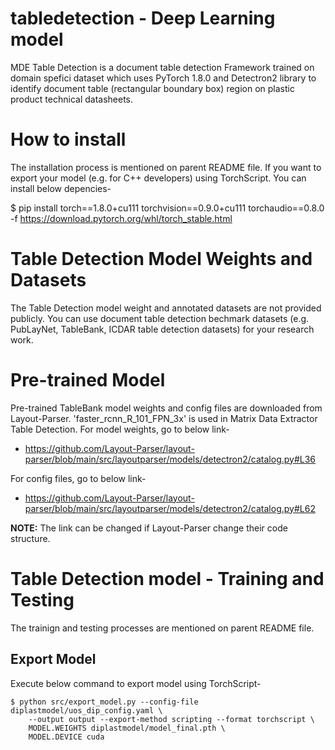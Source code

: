 # tabledetection - Deep Learning model
MDE Table Detection is a document table detection Framework trained on domain spefici dataset which uses PyTorch 1.8.0 and Detectron2 library to identify document table (rectangular boundary box) region on plastic product technical datasheets. 

# How to install
The installation process is mentioned on parent README file. If you want to export your model (e.g. for C++ developers) using TorchScript. You can install below depencies-

$ pip install torch==1.8.0+cu111 torchvision==0.9.0+cu111 torchaudio==0.8.0 -f https://download.pytorch.org/whl/torch_stable.html


# Table Detection Model Weights and Datasets
The Table Detection model weight and annotated datasets are not provided publicly. You can use document table detection bechmark datasets (e.g. PubLayNet, TableBank, ICDAR table detection datasets) for your research work.

# Pre-trained Model
Pre-trained TableBank model weights and config files are downloaded from Layout-Parser. 'faster_rcnn_R_101_FPN_3x' is used in Matrix Data Extractor Table Detection. For model weights, go to below link-
- https://github.com/Layout-Parser/layout-parser/blob/main/src/layoutparser/models/detectron2/catalog.py#L36

For config files, go to below link-
- https://github.com/Layout-Parser/layout-parser/blob/main/src/layoutparser/models/detectron2/catalog.py#L62

**NOTE:** The link can be changed if Layout-Parser change their code structure.


# Table Detection model - Training and Testing
The trainign and testing processes are mentioned on parent README file.

## Export Model
Execute below command to export model using TorchScript-
```
$ python src/export_model.py --config-file diplastmodel/uos_dip_config.yaml \
    --output output --export-method scripting --format torchscript \
    MODEL.WEIGHTS diplastmodel/model_final.pth \
    MODEL.DEVICE cuda
```
